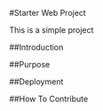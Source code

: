 #Starter Web Project

This is a simple project

##Introduction 

##Purpose 

##Deployment

##How To Contribute